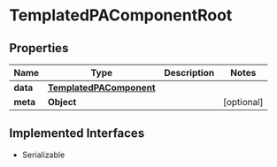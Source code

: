 

# TemplatedPAComponentRoot


## Properties

Name | Type | Description | Notes
------------ | ------------- | ------------- | -------------
**data** | [**TemplatedPAComponent**](TemplatedPAComponent.md) |  | 
**meta** | **Object** |  |  [optional]


## Implemented Interfaces

* Serializable


